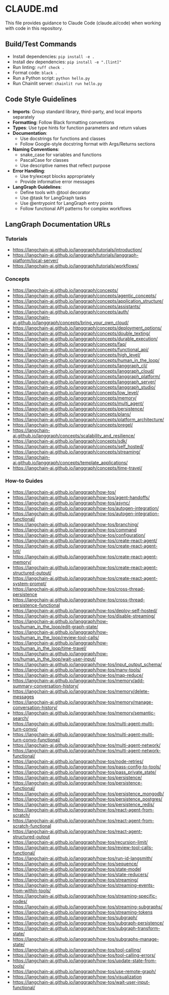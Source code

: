 # CLAUDE.md

This file provides guidance to Claude Code (claude.ai/code) when working with code in this repository.

## Build/Test Commands

- Install dependencies: `pip install -e .`
- Install dev dependencies: `pip install -e ".[lint]"`
- Run linting: `ruff check .`
- Format code: `black .`
- Run a Python script: `python hello.py`
- Run Chainlit server: `chainlit run hello.py`

## Code Style Guidelines

- **Imports**: Group standard library, third-party, and local imports separately
- **Formatting**: Follow Black formatting conventions
- **Types**: Use type hints for function parameters and return values
- **Documentation**:
  - Use docstrings for functions and classes
  - Follow Google-style docstring format with Args/Returns sections
- **Naming Conventions**:
  - snake_case for variables and functions
  - PascalCase for classes
  - Use descriptive names that reflect purpose
- **Error Handling**:
  - Use try/except blocks appropriately
  - Provide informative error messages
- **LangGraph Guidelines**:
  - Define tools with @tool decorator
  - Use @task for LangGraph tasks
  - Use @entrypoint for LangGraph entry points
  - Follow functional API patterns for complex workflows

## LangGraph Documentation URLs

### Tutorials

- https://langchain-ai.github.io/langgraph/tutorials/introduction/
- https://langchain-ai.github.io/langgraph/tutorials/langgraph-platform/local-server/
- https://langchain-ai.github.io/langgraph/tutorials/workflows/

### Concepts

- https://langchain-ai.github.io/langgraph/concepts/
- https://langchain-ai.github.io/langgraph/concepts/agentic_concepts/
- https://langchain-ai.github.io/langgraph/concepts/application_structure/
- https://langchain-ai.github.io/langgraph/concepts/assistants/
- https://langchain-ai.github.io/langgraph/concepts/auth/
- https://langchain-ai.github.io/langgraph/concepts/bring_your_own_cloud/
- https://langchain-ai.github.io/langgraph/concepts/deployment_options/
- https://langchain-ai.github.io/langgraph/concepts/double_texting/
- https://langchain-ai.github.io/langgraph/concepts/durable_execution/
- https://langchain-ai.github.io/langgraph/concepts/faq/
- https://langchain-ai.github.io/langgraph/concepts/functional_api/
- https://langchain-ai.github.io/langgraph/concepts/high_level/
- https://langchain-ai.github.io/langgraph/concepts/human_in_the_loop/
- https://langchain-ai.github.io/langgraph/concepts/langgraph_cli/
- https://langchain-ai.github.io/langgraph/concepts/langgraph_cloud/
- https://langchain-ai.github.io/langgraph/concepts/langgraph_platform/
- https://langchain-ai.github.io/langgraph/concepts/langgraph_server/
- https://langchain-ai.github.io/langgraph/concepts/langgraph_studio/
- https://langchain-ai.github.io/langgraph/concepts/low_level/
- https://langchain-ai.github.io/langgraph/concepts/memory/
- https://langchain-ai.github.io/langgraph/concepts/multi_agent/
- https://langchain-ai.github.io/langgraph/concepts/persistence/
- https://langchain-ai.github.io/langgraph/concepts/plans/
- https://langchain-ai.github.io/langgraph/concepts/platform_architecture/
- https://langchain-ai.github.io/langgraph/concepts/pregel/
- https://langchain-ai.github.io/langgraph/concepts/scalability_and_resilience/
- https://langchain-ai.github.io/langgraph/concepts/sdk/
- https://langchain-ai.github.io/langgraph/concepts/self_hosted/
- https://langchain-ai.github.io/langgraph/concepts/streaming/
- https://langchain-ai.github.io/langgraph/concepts/template_applications/
- https://langchain-ai.github.io/langgraph/concepts/time-travel/

### How-to Guides

- https://langchain-ai.github.io/langgraph/how-tos/
- https://langchain-ai.github.io/langgraph/how-tos/agent-handoffs/
- https://langchain-ai.github.io/langgraph/how-tos/async/
- https://langchain-ai.github.io/langgraph/how-tos/autogen-integration/
- https://langchain-ai.github.io/langgraph/how-tos/autogen-integration-functional/
- https://langchain-ai.github.io/langgraph/how-tos/branching/
- https://langchain-ai.github.io/langgraph/how-tos/command
- https://langchain-ai.github.io/langgraph/how-tos/configuration/
- https://langchain-ai.github.io/langgraph/how-tos/create-react-agent/
- https://langchain-ai.github.io/langgraph/how-tos/create-react-agent-hitl/
- https://langchain-ai.github.io/langgraph/how-tos/create-react-agent-memory/
- https://langchain-ai.github.io/langgraph/how-tos/create-react-agent-structured-output/
- https://langchain-ai.github.io/langgraph/how-tos/create-react-agent-system-prompt/
- https://langchain-ai.github.io/langgraph/how-tos/cross-thread-persistence
- https://langchain-ai.github.io/langgraph/how-tos/cross-thread-persistence-functional
- https://langchain-ai.github.io/langgraph/how-tos/deploy-self-hosted/
- https://langchain-ai.github.io/langgraph/how-tos/disable-streaming/
- https://langchain-ai.github.io/langgraph/how-tos/human_in_the_loop/edit-graph-state/
- https://langchain-ai.github.io/langgraph/how-tos/human_in_the_loop/review-tool-calls/
- https://langchain-ai.github.io/langgraph/how-tos/human_in_the_loop/time-travel/
- https://langchain-ai.github.io/langgraph/how-tos/human_in_the_loop/wait-user-input/
- https://langchain-ai.github.io/langgraph/how-tos/input_output_schema/
- https://langchain-ai.github.io/langgraph/how-tos/many-tools/
- https://langchain-ai.github.io/langgraph/how-tos/map-reduce/
- https://langchain-ai.github.io/langgraph/how-tos/memory/add-summary-conversation-history/
- https://langchain-ai.github.io/langgraph/how-tos/memory/delete-messages
- https://langchain-ai.github.io/langgraph/how-tos/memory/manage-conversation-history/
- https://langchain-ai.github.io/langgraph/how-tos/memory/semantic-search/
- https://langchain-ai.github.io/langgraph/how-tos/multi-agent-multi-turn-convo/
- https://langchain-ai.github.io/langgraph/how-tos/multi-agent-multi-turn-convo-functional/
- https://langchain-ai.github.io/langgraph/how-tos/multi-agent-network/
- https://langchain-ai.github.io/langgraph/how-tos/multi-agent-network-functional/
- https://langchain-ai.github.io/langgraph/how-tos/node-retries/
- https://langchain-ai.github.io/langgraph/how-tos/pass-config-to-tools/
- https://langchain-ai.github.io/langgraph/how-tos/pass_private_state/
- https://langchain-ai.github.io/langgraph/how-tos/persistence/
- https://langchain-ai.github.io/langgraph/how-tos/persistence-functional/
- https://langchain-ai.github.io/langgraph/how-tos/persistence_mongodb/
- https://langchain-ai.github.io/langgraph/how-tos/persistence_postgres/
- https://langchain-ai.github.io/langgraph/how-tos/persistence_redis/
- https://langchain-ai.github.io/langgraph/how-tos/react-agent-from-scratch/
- https://langchain-ai.github.io/langgraph/how-tos/react-agent-from-scratch-functional
- https://langchain-ai.github.io/langgraph/how-tos/react-agent-structured-output
- https://langchain-ai.github.io/langgraph/how-tos/recursion-limit/
- https://langchain-ai.github.io/langgraph/how-tos/review-tool-calls-functional/
- https://langchain-ai.github.io/langgraph/how-tos/run-id-langsmith/
- https://langchain-ai.github.io/langgraph/how-tos/sequence/
- https://langchain-ai.github.io/langgraph/how-tos/state-model
- https://langchain-ai.github.io/langgraph/how-tos/state-reducers/
- https://langchain-ai.github.io/langgraph/how-tos/streaming/
- https://langchain-ai.github.io/langgraph/how-tos/streaming-events-from-within-tools/
- https://langchain-ai.github.io/langgraph/how-tos/streaming-specific-nodes/
- https://langchain-ai.github.io/langgraph/how-tos/streaming-subgraphs/
- https://langchain-ai.github.io/langgraph/how-tos/streaming-tokens
- https://langchain-ai.github.io/langgraph/how-tos/subgraph/
- https://langchain-ai.github.io/langgraph/how-tos/subgraph-persistence/
- https://langchain-ai.github.io/langgraph/how-tos/subgraph-transform-state/
- https://langchain-ai.github.io/langgraph/how-tos/subgraphs-manage-state/
- https://langchain-ai.github.io/langgraph/how-tos/tool-calling/
- https://langchain-ai.github.io/langgraph/how-tos/tool-calling-errors/
- https://langchain-ai.github.io/langgraph/how-tos/update-state-from-tools/
- https://langchain-ai.github.io/langgraph/how-tos/use-remote-graph/
- https://langchain-ai.github.io/langgraph/how-tos/visualization
- https://langchain-ai.github.io/langgraph/how-tos/wait-user-input-functional/
